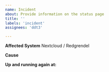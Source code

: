 ```yaml
---
name: Incident
about: Provide information on the status page 
title: ''
labels: 'incident'
assignees: 'ddt3'

---
```


**Affected System**
Nextcloud / Redgrendel

**Cause**

**Up and running again at:**

